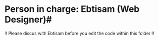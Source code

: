 # Person in charge: Ebtisam (Web Designer)#
!! Please discus with Ebtisam before you edit the code within this folder !!